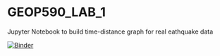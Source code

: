 # GEOP590_LAB_1

Jupyter Notebook to build time-distance graph for real eathquake data 

[![Binder](https://mybinder.org/badge_logo.svg)](https://mybinder.org/v2/gh/simopilia/GEOP590_Lab1/HEAD)

